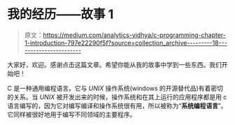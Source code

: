 # 我的经历——故事 1

> 原文：<https://medium.com/analytics-vidhya/c-programming-chapter-1-introduction-797e22290f5f?source=collection_archive---------18----------------------->

大家好，欢迎。感谢点击这篇文章。希望你能从我的故事中学到一些东西。我们开始吧！

C 是一种通用编程语言。它与 *UNIX* 操作系统(windows 的开源替代品)有着密切的关系。当 *UNIX* 被开发出来的时候，操作系统和在其上运行的应用程序都是用 c 语言编写的，因为它对编写编译和操作系统很有用，所以被称为“**系统编程语言**”。它同样被很好地用于编写不同领域的主要程序。